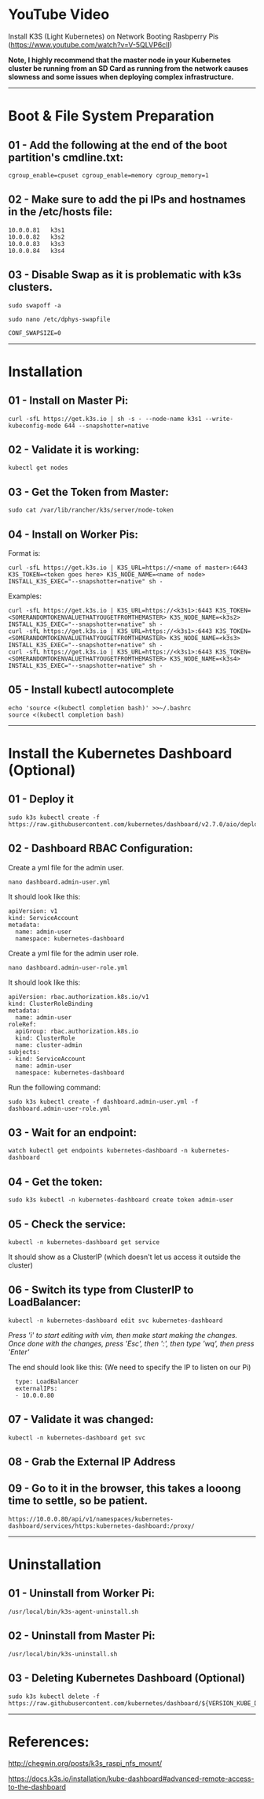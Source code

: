 # YouTube Video

Install K3S (Light Kubernetes) on Network Booting Rasbperry Pis (https://www.youtube.com/watch?v=V-5QLVP6cII)

**Note, I highly recommend that the master node in your Kubernetes cluster be running from an SD Card as running from the network causes slowness and some issues when deploying complex infrastructure.**

-----------------------------------------------------------------------------------------------------------------

# Boot & File System Preparation

## 01 - Add the following at the end of the boot partition's cmdline.txt:

```
cgroup_enable=cpuset cgroup_enable=memory cgroup_memory=1
```

## 02 - Make sure to add the pi IPs and hostnames in the **/etc/hosts** file:

```
10.0.0.81	k3s1
10.0.0.82	k3s2
10.0.0.83	k3s3
10.0.0.84	k3s4
```

## 03 - Disable Swap as it is problematic with k3s clusters.

```
sudo swapoff -a
```

```
sudo nano /etc/dphys-swapfile
```

```
CONF_SWAPSIZE=0
```

-----------------------------------------------------------------------------------------------------------------

# Installation

## 01 - Install on Master Pi:

```
curl -sfL https://get.k3s.io | sh -s - --node-name k3s1 --write-kubeconfig-mode 644 --snapshotter=native
```

## 02 - Validate it is working:

```
kubectl get nodes
```

## 03 - Get the Token from Master:

```
sudo cat /var/lib/rancher/k3s/server/node-token
```

## 04 - Install on Worker Pis:

Format is:

```
curl -sfL https://get.k3s.io | K3S_URL=https://<name of master>:6443 K3S_TOKEN=<token goes here> K3S_NODE_NAME=<name of node> INSTALL_K3S_EXEC="--snapshotter=native" sh -
```
  
Examples:
```
curl -sfL https://get.k3s.io | K3S_URL=https://<k3s1>:6443 K3S_TOKEN=<SOMERANDOMTOKENVALUETHATYOUGETFROMTHEMASTER> K3S_NODE_NAME=<k3s2> INSTALL_K3S_EXEC="--snapshotter=native" sh -
curl -sfL https://get.k3s.io | K3S_URL=https://<k3s1>:6443 K3S_TOKEN=<SOMERANDOMTOKENVALUETHATYOUGETFROMTHEMASTER> K3S_NODE_NAME=<k3s3> INSTALL_K3S_EXEC="--snapshotter=native" sh -
curl -sfL https://get.k3s.io | K3S_URL=https://<k3s1>:6443 K3S_TOKEN=<SOMERANDOMTOKENVALUETHATYOUGETFROMTHEMASTER> K3S_NODE_NAME=<k3s4> INSTALL_K3S_EXEC="--snapshotter=native" sh -
```

## 05 - Install kubectl autocomplete

```
echo 'source <(kubectl completion bash)' >>~/.bashrc
source <(kubectl completion bash)
```

-----------------------------------------------------------------------------------------------------------------

# Install the Kubernetes Dashboard (Optional)

## 01 - Deploy it

```
sudo k3s kubectl create -f https://raw.githubusercontent.com/kubernetes/dashboard/v2.7.0/aio/deploy/recommended.yaml
```

## 02 - Dashboard RBAC Configuration:

Create a yml file for the admin user.
```
nano dashboard.admin-user.yml
```

It should look like this:

```
apiVersion: v1
kind: ServiceAccount
metadata:
  name: admin-user
  namespace: kubernetes-dashboard
```

Create a yml file for the admin user role.
```
nano dashboard.admin-user-role.yml
```

It should look like this:

```
apiVersion: rbac.authorization.k8s.io/v1
kind: ClusterRoleBinding
metadata:
  name: admin-user
roleRef:
  apiGroup: rbac.authorization.k8s.io
  kind: ClusterRole
  name: cluster-admin
subjects:
- kind: ServiceAccount
  name: admin-user
  namespace: kubernetes-dashboard
```

Run the following command:

```
sudo k3s kubectl create -f dashboard.admin-user.yml -f dashboard.admin-user-role.yml
```

## 03 - Wait for an endpoint:

```
watch kubectl get endpoints kubernetes-dashboard -n kubernetes-dashboard
```

## 04 - Get the token:

```
sudo k3s kubectl -n kubernetes-dashboard create token admin-user
```

## 05 - Check the service:

```
kubectl -n kubernetes-dashboard get service
```

It should show as a ClusterIP (which doesn't let us access it outside the cluster)

## 06 - Switch its type from ClusterIP to LoadBalancer:

```
kubectl -n kubernetes-dashboard edit svc kubernetes-dashboard
```

*Press 'i' to start editing with vim, then make start making the changes.*
*Once done with the changes, press 'Esc', then ':', then type 'wq', then press 'Enter'*

The end should look like this: (We need to specify the IP to listen on our Pi)

```
  type: LoadBalancer
  externalIPs:
  - 10.0.0.80
```

## 07 - Validate it was changed:

```
kubectl -n kubernetes-dashboard get svc
```

## 08 - Grab the External IP Address

## 09 - Go to it in the browser, this takes a looong time to settle, so be patient.

```
https://10.0.0.80/api/v1/namespaces/kubernetes-dashboard/services/https:kubernetes-dashboard:/proxy/
```
-----------------------------------------------------------------------------------------------------------------

# Uninstallation

## 01 - Uninstall from Worker Pi:

```
/usr/local/bin/k3s-agent-uninstall.sh
```

## 02 - Uninstall from Master Pi:

```
/usr/local/bin/k3s-uninstall.sh
```

## 03 - Deleting Kubernetes Dashboard (Optional)

```
sudo k3s kubectl delete -f https://raw.githubusercontent.com/kubernetes/dashboard/${VERSION_KUBE_DASHBOARD}/aio/deploy/recommended.yaml
```

---

# References:
  
http://chegwin.org/posts/k3s_raspi_nfs_mount/

https://docs.k3s.io/installation/kube-dashboard#advanced-remote-access-to-the-dashboard
